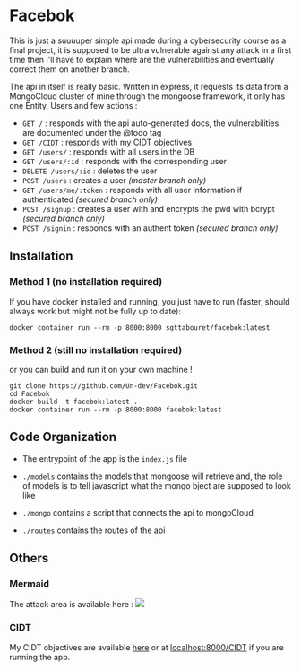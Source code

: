 # Facebok

This is just a suuuuper simple api made during a cybersecurity course as a final project, 
it is supposed to be ultra vulnerable against any attack in a first time then i'll have to explain where are the vulnerabilities and eventually correct them on another branch.

The api in itself is really basic. Written in express, it requests its data from a MongoCloud cluster of mine through the mongoose framework, it only has one Entity, Users and few actions :

* ```GET /``` : responds with the api auto-generated docs, the vulnerabilities are documented under the @todo tag
* ```GET /CIDT``` : responds with my CIDT objectives
* ```GET /users/``` : responds with all users in the DB
* ```GET /users/:id``` : responds with the corresponding user
* ```DELETE /users/:id``` : deletes the user
* ```POST /users``` : creates a user *(master branch only)*
* ```GET /users/me/:token``` : responds with all user information if authenticated *(secured branch only)*
* ```POST /signup``` : creates a user with and encrypts the pwd with bcrypt *(secured branch only)*
* ```POST /signin``` : responds with an authent token *(secured branch only)*



## Installation

### Method 1 (no installation required)

If you have docker installed and running, you just have to run (faster, should always work but might not be fully up to date):

```
docker container run --rm -p 8000:8000 sgttabouret/facebok:latest
```

### Method 2 (still no installation required)

or you can build and run it on your own machine !

```
git clone https://github.com/Un-dev/Facebok.git
cd Facebok
docker build -t facebok:latest .
docker container run --rm -p 8000:8000 facebok:latest
```

## Code Organization

* The entrypoint of the app is the ```index.js``` file

* ```./models``` contains the models that mongoose will retrieve and, the role of models is to tell javascript what the mongo bject are supposed to look like

* ```./mongo``` contains a script that connects the api to mongoCloud

* ```./routes``` contains the routes of the api

## Others

### Mermaid

The attack area is available here : [![](https://mermaid.ink/img/eyJjb2RlIjoiZ3JhcGggVERcbiAgWltHb29nbGUgU2VydmVyc10gLS0-IFkobW9uZ29DbG91ZClcbiAgWSAtLT4gWChBdGxhcyBzZXJ2aWNlcylcbiAgWCAtLT4gVyhTaGFyZWQgQ2x1c3RlcilcbiAgVyAtLT4gVihNb25nb0RCKVxuXG4gIEFbT1NdIC0tPiBCKFdpbmRvd3MvTWFjT3MvTGludXgpXG4gIEIgLS0-IEMoZG9ja2VyKVxuICBDIC0tPiBEW1JFU1QtQVBJXVxuICBEIC0tPiBFJyhyb3V0ZXMpXG4gIEUnIC0tPiBEJyhHRVQgL3VzZXJzL2lkKVxuICBFJyAtLT4gRicoR0VUIC91c2VycylcbiAgRScgLS0-IEcnKFBPU1QgL3VzZXJzLzppZClcbiAgRCAtLT4gRShFeHByZXNzL01vbmdvb3NlKVxuICBFIC0tPiBGKGFjdHVhbCBjb2RlKSBcblxuXHRcdCIsIm1lcm1haWQiOnsidGhlbWUiOiJkZWZhdWx0In0sInVwZGF0ZUVkaXRvciI6ZmFsc2V9)](https://mermaid-js.github.io/mermaid-live-editor/#/edit/eyJjb2RlIjoiZ3JhcGggVERcbiAgWltHb29nbGUgU2VydmVyc10gLS0-IFkobW9uZ29DbG91ZClcbiAgWSAtLT4gWChBdGxhcyBzZXJ2aWNlcylcbiAgWCAtLT4gVyhTaGFyZWQgQ2x1c3RlcilcbiAgVyAtLT4gVihNb25nb0RCKVxuXG4gIEFbT1NdIC0tPiBCKFdpbmRvd3MvTWFjT3MvTGludXgpXG4gIEIgLS0-IEMoZG9ja2VyKVxuICBDIC0tPiBEW1JFU1QtQVBJXVxuICBEIC0tPiBFJyhyb3V0ZXMpXG4gIEUnIC0tPiBEJyhHRVQgL3VzZXJzL2lkKVxuICBFJyAtLT4gRicoR0VUIC91c2VycylcbiAgRScgLS0-IEcnKFBPU1QgL3VzZXJzLzppZClcbiAgRCAtLT4gRShFeHByZXNzL01vbmdvb3NlKVxuICBFIC0tPiBGKGFjdHVhbCBjb2RlKSBcblxuXHRcdCIsIm1lcm1haWQiOnsidGhlbWUiOiJkZWZhdWx0In0sInVwZGF0ZUVkaXRvciI6ZmFsc2V9)

### CIDT

My CIDT objectives are available [here](https://github.com/Un-dev/Facebok/blob/master/CIDT.md) or at [localhost:8000/CIDT](localhost:8000/CIDT) if you are running the app.
